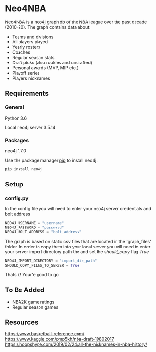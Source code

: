 # Neo4NBA
Neo4NBA is a neo4j graph db of the NBA league over the past decade (2010-20). 
The graph contains data about:

-	Teams and divisions
-	All players played
- Yearly rosters
-	Coaches
-	Regular season stats
-	Draft picks (also rookies and undrafted)
-	Personal awards (MVP, MIP etc.)
-	Playoff series
-	Players nicknames

## Requirements
### General
Python 3.6

Local neo4j server 3.5.14

### Packages
neo4j 1.7.0

Use the package manager [pip](https://pip.pypa.io/en/stable/) to install neo4j.

```bash
pip install neo4j
```

## Setup
### config.py
In the config file you will need to enter your neo4j server credentials and bolt address
```python
NEO4J_USERNAME = "username"
NEO4J_PASSWORD = "passwrod"
NEO4J_BOLT_ADDRESS = "bolt_address"
```

The graph is based on static csv files that are located in the 'graph_files' folder.
In order to copy them into your local server you will need to enter your server import directory path
the and set the *should_copy* flag *True*

```python
NEO4J_IMPORT_DIRECTORY = "import_dir_path"
SHOULD_COPY_FILES_TO_SERVER = True
```
Thats it! Your'e good to go.

## To Be Added

- NBA2K game ratings
-	Regular season games

## Resources
https://www.basketball-reference.com/
https://www.kaggle.com/pmp5kh/nba-draft-19802017
https://hoopshype.com/2019/02/24/all-the-nicknames-in-nba-history/
